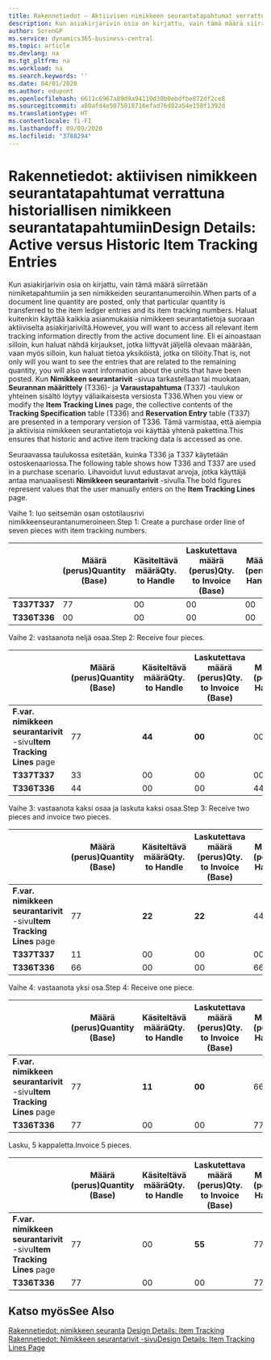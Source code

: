 ```yaml
---
title: Rakennetiedot – Aktiivisen nimikkeen seurantatapahtumat verrattuna historiallisen nimikkeen seurantatapahtumiin | Microsoft Docs
description: Kun asiakirjarivin osia on kirjattu, vain tämä määrä siirretään nimiketapahtumiin ja sen nimikkeiden seurantanumeroihin. Haluat kuitenkin käyttää kaikkia asianmukaisia nimikkeen seurantatietoja suoraan aktiiviselta asiakirjariviltä. Eli ei ainoastaan silloin, kun haluat nähdä kirjaukset, jotka liittyvät jäljellä olevaan määrään, vaan myös silloin, kun haluat tietoa yksiköistä, jotka on tiliöity. Kun **Nimikkeen seurantarivit** -sivua tarkastellaan tai muokataan, **Seurannan määrittely** (T336)- ja **Varaustapahtuma** (T337) -taulukon yhteinen sisältö löytyy väliaikaisesta versiosta T336. Tämä varmistaa, että aiempia ja aktiivisia nimikkeen seurantatietoja voi käyttää yhtenä pakettina.
author: SorenGP
ms.service: dynamics365-business-central
ms.topic: article
ms.devlang: na
ms.tgt_pltfrm: na
ms.workload: na
ms.search.keywords: ''
ms.date: 04/01/2020
ms.author: edupont
ms.openlocfilehash: 6611c6967a89d9a94110d30b0ebdfbe872df2ce8
ms.sourcegitcommit: a80afd4e5075018716efad76d82a54e158f1392d
ms.translationtype: HT
ms.contentlocale: fi-FI
ms.lasthandoff: 09/09/2020
ms.locfileid: "3788294"
---
```

# <a name="design-details-active-versus-historic-item-tracking-entries"></a><span data-ttu-id="a8ee5-107">Rakennetiedot: aktiivisen nimikkeen seurantatapahtumat verrattuna historiallisen nimikkeen seurantatapahtumiin</span><span class="sxs-lookup"><span data-stu-id="a8ee5-107">Design Details: Active versus Historic Item Tracking Entries</span></span>
<span data-ttu-id="a8ee5-108">Kun asiakirjarivin osia on kirjattu, vain tämä määrä siirretään nimiketapahtumiin ja sen nimikkeiden seurantanumeroihin.</span><span class="sxs-lookup"><span data-stu-id="a8ee5-108">When parts of a document line quantity are posted, only that particular quantity is transferred to the item ledger entries and its item tracking numbers.</span></span> <span data-ttu-id="a8ee5-109">Haluat kuitenkin käyttää kaikkia asianmukaisia nimikkeen seurantatietoja suoraan aktiiviselta asiakirjariviltä.</span><span class="sxs-lookup"><span data-stu-id="a8ee5-109">However, you will want to access all relevant item tracking information directly from the active document line.</span></span> <span data-ttu-id="a8ee5-110">Eli ei ainoastaan silloin, kun haluat nähdä kirjaukset, jotka liittyvät jäljellä olevaan määrään, vaan myös silloin, kun haluat tietoa yksiköistä, jotka on tiliöity.</span><span class="sxs-lookup"><span data-stu-id="a8ee5-110">That is, not only will you want to see the entries that are related to the remaining quantity, you will also want information about the units that have been posted.</span></span> <span data-ttu-id="a8ee5-111">Kun **Nimikkeen seurantarivit** -sivua tarkastellaan tai muokataan, **Seurannan määrittely** (T336)- ja **Varaustapahtuma** (T337) -taulukon yhteinen sisältö löytyy väliaikaisesta versiosta T336.</span><span class="sxs-lookup"><span data-stu-id="a8ee5-111">When you view or modify the **Item Tracking Lines** page, the collective contents of the **Tracking Specification** table (T336) and **Reservation Entry** table (T337) are presented in a temporary version of T336.</span></span> <span data-ttu-id="a8ee5-112">Tämä varmistaa, että aiempia ja aktiivisia nimikkeen seurantatietoja voi käyttää yhtenä pakettina.</span><span class="sxs-lookup"><span data-stu-id="a8ee5-112">This ensures that historic and active item tracking data is accessed as one.</span></span>  

 <span data-ttu-id="a8ee5-113">Seuraavassa taulukossa esitetään, kuinka T336 ja T337 käytetään ostoskenaariossa.</span><span class="sxs-lookup"><span data-stu-id="a8ee5-113">The following table shows how T336 and T337 are used in a purchase scenario.</span></span> <span data-ttu-id="a8ee5-114">Lihavoidut luvut edustavat arvoja, jotka käyttäjä antaa manuaalisesti **Nimikkeen seurantarivit** -sivulla.</span><span class="sxs-lookup"><span data-stu-id="a8ee5-114">The bold figures represent values that the user manually enters on the **Item Tracking Lines** page.</span></span>  

 <span data-ttu-id="a8ee5-115">Vaihe 1: luo seitsemän osan ostotilausrivi nimikkeenseurantanumeroineen.</span><span class="sxs-lookup"><span data-stu-id="a8ee5-115">Step 1: Create a purchase order line of seven pieces with item tracking numbers.</span></span>  

||<span data-ttu-id="a8ee5-116">**Määrä (perus)**</span><span class="sxs-lookup"><span data-stu-id="a8ee5-116">**Quantity (Base)**</span></span>|<span data-ttu-id="a8ee5-117">**Käsiteltävä määrä**</span><span class="sxs-lookup"><span data-stu-id="a8ee5-117">**Qty. to Handle**</span></span>|<span data-ttu-id="a8ee5-118">**Laskutettava määrä (perus)**</span><span class="sxs-lookup"><span data-stu-id="a8ee5-118">**Qty. to Invoice (Base)**</span></span>|<span data-ttu-id="a8ee5-119">**Määrä käsitelty (perus)**</span><span class="sxs-lookup"><span data-stu-id="a8ee5-119">**Quantity Handled (Base)**</span></span>|<span data-ttu-id="a8ee5-120">**Määrä laskutettu (perus)**</span><span class="sxs-lookup"><span data-stu-id="a8ee5-120">**Quantity Invoiced (Base)**</span></span>|  
|-|----------------------------------------------|--------------------------------------------|------------------------------------------------------|-------------------------------------------------------|--------------------------------------------------------|  
|<span data-ttu-id="a8ee5-121">**T337**</span><span class="sxs-lookup"><span data-stu-id="a8ee5-121">**T337**</span></span>|<span data-ttu-id="a8ee5-122">7</span><span class="sxs-lookup"><span data-stu-id="a8ee5-122">7</span></span>|<span data-ttu-id="a8ee5-123">0</span><span class="sxs-lookup"><span data-stu-id="a8ee5-123">0</span></span>|<span data-ttu-id="a8ee5-124">0</span><span class="sxs-lookup"><span data-stu-id="a8ee5-124">0</span></span>|<span data-ttu-id="a8ee5-125">0</span><span class="sxs-lookup"><span data-stu-id="a8ee5-125">0</span></span>|<span data-ttu-id="a8ee5-126">0</span><span class="sxs-lookup"><span data-stu-id="a8ee5-126">0</span></span>|  
|<span data-ttu-id="a8ee5-127">**T336**</span><span class="sxs-lookup"><span data-stu-id="a8ee5-127">**T336**</span></span>|<span data-ttu-id="a8ee5-128">0</span><span class="sxs-lookup"><span data-stu-id="a8ee5-128">0</span></span>|<span data-ttu-id="a8ee5-129">0</span><span class="sxs-lookup"><span data-stu-id="a8ee5-129">0</span></span>|<span data-ttu-id="a8ee5-130">0</span><span class="sxs-lookup"><span data-stu-id="a8ee5-130">0</span></span>|<span data-ttu-id="a8ee5-131">0</span><span class="sxs-lookup"><span data-stu-id="a8ee5-131">0</span></span>|<span data-ttu-id="a8ee5-132">0</span><span class="sxs-lookup"><span data-stu-id="a8ee5-132">0</span></span>|  

 <span data-ttu-id="a8ee5-133">Vaihe 2: vastaanota neljä osaa.</span><span class="sxs-lookup"><span data-stu-id="a8ee5-133">Step 2: Receive four pieces.</span></span>  

||<span data-ttu-id="a8ee5-134">**Määrä (perus)**</span><span class="sxs-lookup"><span data-stu-id="a8ee5-134">**Quantity (Base)**</span></span>|<span data-ttu-id="a8ee5-135">**Käsiteltävä määrä**</span><span class="sxs-lookup"><span data-stu-id="a8ee5-135">**Qty. to Handle**</span></span>|<span data-ttu-id="a8ee5-136">**Laskutettava määrä (perus)**</span><span class="sxs-lookup"><span data-stu-id="a8ee5-136">**Qty. to Invoice (Base)**</span></span>|<span data-ttu-id="a8ee5-137">**Määrä käsitelty (perus)**</span><span class="sxs-lookup"><span data-stu-id="a8ee5-137">**Quantity Handled (Base)**</span></span>|<span data-ttu-id="a8ee5-138">**Määrä laskutettu (perus)**</span><span class="sxs-lookup"><span data-stu-id="a8ee5-138">**Quantity Invoiced (Base)**</span></span>|  
|-|----------------------------------------------|--------------------------------------------|------------------------------------------------------|-------------------------------------------------------|--------------------------------------------------------|  
|<span data-ttu-id="a8ee5-139">**F.var. nimikkeen seurantarivit** -sivu</span><span class="sxs-lookup"><span data-stu-id="a8ee5-139">**Item Tracking Lines** page</span></span>|<span data-ttu-id="a8ee5-140">7</span><span class="sxs-lookup"><span data-stu-id="a8ee5-140">7</span></span>|<span data-ttu-id="a8ee5-141">**4**</span><span class="sxs-lookup"><span data-stu-id="a8ee5-141">**4**</span></span>|<span data-ttu-id="a8ee5-142">**0**</span><span class="sxs-lookup"><span data-stu-id="a8ee5-142">**0**</span></span>|<span data-ttu-id="a8ee5-143">0</span><span class="sxs-lookup"><span data-stu-id="a8ee5-143">0</span></span>|<span data-ttu-id="a8ee5-144">0</span><span class="sxs-lookup"><span data-stu-id="a8ee5-144">0</span></span>|  
|<span data-ttu-id="a8ee5-145">**T337**</span><span class="sxs-lookup"><span data-stu-id="a8ee5-145">**T337**</span></span>|<span data-ttu-id="a8ee5-146">3</span><span class="sxs-lookup"><span data-stu-id="a8ee5-146">3</span></span>|<span data-ttu-id="a8ee5-147">0</span><span class="sxs-lookup"><span data-stu-id="a8ee5-147">0</span></span>|<span data-ttu-id="a8ee5-148">0</span><span class="sxs-lookup"><span data-stu-id="a8ee5-148">0</span></span>|<span data-ttu-id="a8ee5-149">0</span><span class="sxs-lookup"><span data-stu-id="a8ee5-149">0</span></span>|<span data-ttu-id="a8ee5-150">0</span><span class="sxs-lookup"><span data-stu-id="a8ee5-150">0</span></span>|  
|<span data-ttu-id="a8ee5-151">**T336**</span><span class="sxs-lookup"><span data-stu-id="a8ee5-151">**T336**</span></span>|<span data-ttu-id="a8ee5-152">4</span><span class="sxs-lookup"><span data-stu-id="a8ee5-152">4</span></span>|<span data-ttu-id="a8ee5-153">0</span><span class="sxs-lookup"><span data-stu-id="a8ee5-153">0</span></span>|<span data-ttu-id="a8ee5-154">0</span><span class="sxs-lookup"><span data-stu-id="a8ee5-154">0</span></span>|<span data-ttu-id="a8ee5-155">4</span><span class="sxs-lookup"><span data-stu-id="a8ee5-155">4</span></span>|<span data-ttu-id="a8ee5-156">0</span><span class="sxs-lookup"><span data-stu-id="a8ee5-156">0</span></span>|  

 <span data-ttu-id="a8ee5-157">Vaihe 3: vastaanota kaksi osaa ja laskuta kaksi osaa.</span><span class="sxs-lookup"><span data-stu-id="a8ee5-157">Step 3: Receive two pieces and invoice two pieces.</span></span>  

||<span data-ttu-id="a8ee5-158">**Määrä (perus)**</span><span class="sxs-lookup"><span data-stu-id="a8ee5-158">**Quantity (Base)**</span></span>|<span data-ttu-id="a8ee5-159">**Käsiteltävä määrä**</span><span class="sxs-lookup"><span data-stu-id="a8ee5-159">**Qty. to Handle**</span></span>|<span data-ttu-id="a8ee5-160">**Laskutettava määrä (perus)**</span><span class="sxs-lookup"><span data-stu-id="a8ee5-160">**Qty. to Invoice (Base)**</span></span>|<span data-ttu-id="a8ee5-161">**Määrä käsitelty (perus)**</span><span class="sxs-lookup"><span data-stu-id="a8ee5-161">**Quantity Handled (Base)**</span></span>|<span data-ttu-id="a8ee5-162">**Määrä laskutettu (perus)**</span><span class="sxs-lookup"><span data-stu-id="a8ee5-162">**Quantity Invoiced (Base)**</span></span>|  
|-|----------------------------------------------|--------------------------------------------|------------------------------------------------------|-------------------------------------------------------|--------------------------------------------------------|  
|<span data-ttu-id="a8ee5-163">**F.var. nimikkeen seurantarivit** -sivu</span><span class="sxs-lookup"><span data-stu-id="a8ee5-163">**Item Tracking Lines** page</span></span>|<span data-ttu-id="a8ee5-164">7</span><span class="sxs-lookup"><span data-stu-id="a8ee5-164">7</span></span>|<span data-ttu-id="a8ee5-165">**2**</span><span class="sxs-lookup"><span data-stu-id="a8ee5-165">**2**</span></span>|<span data-ttu-id="a8ee5-166">**2**</span><span class="sxs-lookup"><span data-stu-id="a8ee5-166">**2**</span></span>|<span data-ttu-id="a8ee5-167">4</span><span class="sxs-lookup"><span data-stu-id="a8ee5-167">4</span></span>|<span data-ttu-id="a8ee5-168">0</span><span class="sxs-lookup"><span data-stu-id="a8ee5-168">0</span></span>|  
|<span data-ttu-id="a8ee5-169">**T337**</span><span class="sxs-lookup"><span data-stu-id="a8ee5-169">**T337**</span></span>|<span data-ttu-id="a8ee5-170">1</span><span class="sxs-lookup"><span data-stu-id="a8ee5-170">1</span></span>|<span data-ttu-id="a8ee5-171">0</span><span class="sxs-lookup"><span data-stu-id="a8ee5-171">0</span></span>|<span data-ttu-id="a8ee5-172">0</span><span class="sxs-lookup"><span data-stu-id="a8ee5-172">0</span></span>|<span data-ttu-id="a8ee5-173">0</span><span class="sxs-lookup"><span data-stu-id="a8ee5-173">0</span></span>|<span data-ttu-id="a8ee5-174">0</span><span class="sxs-lookup"><span data-stu-id="a8ee5-174">0</span></span>|  
|<span data-ttu-id="a8ee5-175">**T336**</span><span class="sxs-lookup"><span data-stu-id="a8ee5-175">**T336**</span></span>|<span data-ttu-id="a8ee5-176">6</span><span class="sxs-lookup"><span data-stu-id="a8ee5-176">6</span></span>|<span data-ttu-id="a8ee5-177">0</span><span class="sxs-lookup"><span data-stu-id="a8ee5-177">0</span></span>|<span data-ttu-id="a8ee5-178">0</span><span class="sxs-lookup"><span data-stu-id="a8ee5-178">0</span></span>|<span data-ttu-id="a8ee5-179">6</span><span class="sxs-lookup"><span data-stu-id="a8ee5-179">6</span></span>|<span data-ttu-id="a8ee5-180">2</span><span class="sxs-lookup"><span data-stu-id="a8ee5-180">2</span></span>|  

 <span data-ttu-id="a8ee5-181">Vaihe 4: vastaanota yksi osa.</span><span class="sxs-lookup"><span data-stu-id="a8ee5-181">Step 4: Receive one piece.</span></span>  

||<span data-ttu-id="a8ee5-182">**Määrä (perus)**</span><span class="sxs-lookup"><span data-stu-id="a8ee5-182">**Quantity (Base)**</span></span>|<span data-ttu-id="a8ee5-183">**Käsiteltävä määrä**</span><span class="sxs-lookup"><span data-stu-id="a8ee5-183">**Qty. to Handle**</span></span>|<span data-ttu-id="a8ee5-184">**Laskutettava määrä (perus)**</span><span class="sxs-lookup"><span data-stu-id="a8ee5-184">**Qty. to Invoice (Base)**</span></span>|<span data-ttu-id="a8ee5-185">**Määrä käsitelty (perus)**</span><span class="sxs-lookup"><span data-stu-id="a8ee5-185">**Quantity Handled (Base)**</span></span>|<span data-ttu-id="a8ee5-186">**Määrä laskutettu (perus)**</span><span class="sxs-lookup"><span data-stu-id="a8ee5-186">**Quantity Invoiced (Base)**</span></span>|  
|-|----------------------------------------------|--------------------------------------------|------------------------------------------------------|-------------------------------------------------------|--------------------------------------------------------|  
|<span data-ttu-id="a8ee5-187">**F.var. nimikkeen seurantarivit** -sivu</span><span class="sxs-lookup"><span data-stu-id="a8ee5-187">**Item Tracking Lines** page</span></span>|<span data-ttu-id="a8ee5-188">7</span><span class="sxs-lookup"><span data-stu-id="a8ee5-188">7</span></span>|<span data-ttu-id="a8ee5-189">**1**</span><span class="sxs-lookup"><span data-stu-id="a8ee5-189">**1**</span></span>|<span data-ttu-id="a8ee5-190">**0**</span><span class="sxs-lookup"><span data-stu-id="a8ee5-190">**0**</span></span>|<span data-ttu-id="a8ee5-191">6</span><span class="sxs-lookup"><span data-stu-id="a8ee5-191">6</span></span>|<span data-ttu-id="a8ee5-192">2</span><span class="sxs-lookup"><span data-stu-id="a8ee5-192">2</span></span>|  
|<span data-ttu-id="a8ee5-193">**T336**</span><span class="sxs-lookup"><span data-stu-id="a8ee5-193">**T336**</span></span>|<span data-ttu-id="a8ee5-194">7</span><span class="sxs-lookup"><span data-stu-id="a8ee5-194">7</span></span>|<span data-ttu-id="a8ee5-195">0</span><span class="sxs-lookup"><span data-stu-id="a8ee5-195">0</span></span>|<span data-ttu-id="a8ee5-196">0</span><span class="sxs-lookup"><span data-stu-id="a8ee5-196">0</span></span>|<span data-ttu-id="a8ee5-197">7</span><span class="sxs-lookup"><span data-stu-id="a8ee5-197">7</span></span>|<span data-ttu-id="a8ee5-198">2</span><span class="sxs-lookup"><span data-stu-id="a8ee5-198">2</span></span>|  

 <span data-ttu-id="a8ee5-199">Lasku, 5 kappaletta.</span><span class="sxs-lookup"><span data-stu-id="a8ee5-199">Invoice 5 pieces.</span></span>  

||<span data-ttu-id="a8ee5-200">**Määrä (perus)**</span><span class="sxs-lookup"><span data-stu-id="a8ee5-200">**Quantity (Base)**</span></span>|<span data-ttu-id="a8ee5-201">**Käsiteltävä määrä**</span><span class="sxs-lookup"><span data-stu-id="a8ee5-201">**Qty. to Handle**</span></span>|<span data-ttu-id="a8ee5-202">**Laskutettava määrä (perus)**</span><span class="sxs-lookup"><span data-stu-id="a8ee5-202">**Qty. to Invoice (Base)**</span></span>|<span data-ttu-id="a8ee5-203">**Määrä käsitelty (perus)**</span><span class="sxs-lookup"><span data-stu-id="a8ee5-203">**Quantity Handled (Base)**</span></span>|<span data-ttu-id="a8ee5-204">**Määrä laskutettu (perus)**</span><span class="sxs-lookup"><span data-stu-id="a8ee5-204">**Quantity Invoiced (Base)**</span></span>|  
|-|----------------------------------------------|--------------------------------------------|------------------------------------------------------|-------------------------------------------------------|--------------------------------------------------------|  
|<span data-ttu-id="a8ee5-205">**F.var. nimikkeen seurantarivit** -sivu</span><span class="sxs-lookup"><span data-stu-id="a8ee5-205">**Item Tracking Lines** page</span></span>|<span data-ttu-id="a8ee5-206">7</span><span class="sxs-lookup"><span data-stu-id="a8ee5-206">7</span></span>|<span data-ttu-id="a8ee5-207">0</span><span class="sxs-lookup"><span data-stu-id="a8ee5-207">0</span></span>|<span data-ttu-id="a8ee5-208">**5**</span><span class="sxs-lookup"><span data-stu-id="a8ee5-208">**5**</span></span>|<span data-ttu-id="a8ee5-209">7</span><span class="sxs-lookup"><span data-stu-id="a8ee5-209">7</span></span>|<span data-ttu-id="a8ee5-210">2</span><span class="sxs-lookup"><span data-stu-id="a8ee5-210">2</span></span>|  
|<span data-ttu-id="a8ee5-211">**T336**</span><span class="sxs-lookup"><span data-stu-id="a8ee5-211">**T336**</span></span>|<span data-ttu-id="a8ee5-212">7</span><span class="sxs-lookup"><span data-stu-id="a8ee5-212">7</span></span>|<span data-ttu-id="a8ee5-213">0</span><span class="sxs-lookup"><span data-stu-id="a8ee5-213">0</span></span>|<span data-ttu-id="a8ee5-214">0</span><span class="sxs-lookup"><span data-stu-id="a8ee5-214">0</span></span>|<span data-ttu-id="a8ee5-215">7</span><span class="sxs-lookup"><span data-stu-id="a8ee5-215">7</span></span>|<span data-ttu-id="a8ee5-216">7</span><span class="sxs-lookup"><span data-stu-id="a8ee5-216">7</span></span>|  

## <a name="see-also"></a><span data-ttu-id="a8ee5-217">Katso myös</span><span class="sxs-lookup"><span data-stu-id="a8ee5-217">See Also</span></span>  
 <span data-ttu-id="a8ee5-218">[Rakennetiedot: nimikkeen seuranta](design-details-item-tracking.md) </span><span class="sxs-lookup"><span data-stu-id="a8ee5-218">[Design Details: Item Tracking](design-details-item-tracking.md) </span></span>  
 [<span data-ttu-id="a8ee5-219">Rakennetiedot: Nimikkeen seurantarivit -sivu</span><span class="sxs-lookup"><span data-stu-id="a8ee5-219">Design Details: Item Tracking Lines Page</span></span>](design-details-item-tracking-lines-window.md)
